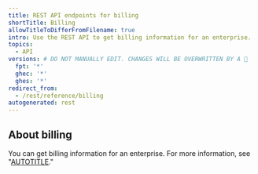 ```yaml
---
title: REST API endpoints for billing
shortTitle: Billing
allowTitleToDifferFromFilename: true
intro: Use the REST API to get billing information for an enterprise.
topics:
  - API
versions: # DO NOT MANUALLY EDIT. CHANGES WILL BE OVERWRITTEN BY A 🤖
  fpt: '*'
  ghec: '*'
  ghes: '*'
redirect_from:
  - /rest/reference/billing
autogenerated: rest
---
```


## About billing

You can get billing information for an enterprise. For more information, see "[AUTOTITLE](/rest/enterprise-admin#billing)."

<!-- Content after this section is automatically generated -->
